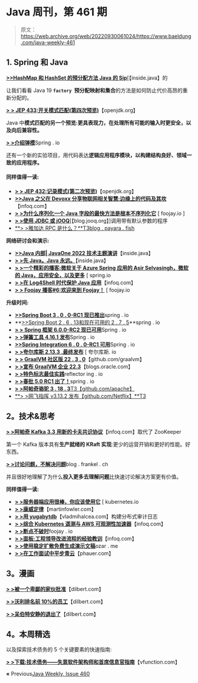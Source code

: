 # Java 周刊，第 461 期

> 原文：<https://web.archive.org/web/20220930061024/https://www.baeldung.com/java-weekly-461>

## 1. **Spring 和 Java**

**[>>HashMap 和 HashSet 的预分配方法 Java 的 Sip](https://web.archive.org/web/20221029114343/https://inside.java/2022/10/24/sip069/)**[【inside.java】的

让我们看看 Java 19 **`factory `预分配映射和集合**的方法是如何防止代价高昂的重新分配的。

**[> > JEP 433:开关模式匹配(第四次预览)](https://web.archive.org/web/20221029114343/https://openjdk.org/jeps/433)**【openjdk.org】

Java 中**模式匹配的另一个预览:更具表现力，在处理所有可能的输入时更安全，以及向后兼容性。**

[**> >介绍弹模**](https://web.archive.org/web/20221029114343/https://spring.io/blog/2022/10/21/introducing-spring-modulith)Spring . io

还有一个新的实验项目，用代码表达**逻辑应用程序模块，以构建结构良好、领域一致的应用程序。**

#### 同样值得一读:

*   **[> > JEP 432:记录模式(第二次预览)](https://web.archive.org/web/20221029114343/https://openjdk.org/jeps/432)**【openjdk.org】
*   **[>>Java 之父在 Devoxx 分享物联网相关智慧:边缘上的代码及其坎](https://web.archive.org/web/20221029114343/https://www.infoq.com/news/2022/10/aws-scaled-iot/)**【infoq.com】
*   [**> >为什么序列化一个 Java 字段的最快方法是根本不序列化它**](https://web.archive.org/web/20221029114343/https://foojay.io/today/why-the-fastest-way-of-serializing-a-java-field-is-not-serializing-it-at-all/) [ foojay.io ]
*   [**> >使用 JDBC 或 jOOQ**](https://web.archive.org/web/20221029114343/https://blog.jooq.org/calling-procedures-with-default-parameters-using-jdbc-or-jooq/)[【blog.jooq.org】]调用带有默认参数的程序
*   [**> >雅加达 RPC 是什么？**T3blog . payara . fish](https://web.archive.org/web/20221029114343/https://blog.payara.fish/what-is-jakarta-rpc)

**网络研讨会和演示:**

*   [**>>Java 内部| JavaOne 2022 技术主题演讲**](https://web.archive.org/web/20221029114343/https://inside.java/2022/10/24/inside-java-technical-keynote/)【inside.java】
*   [**> >先 Java。Java 永远。**](https://web.archive.org/web/20221029114343/https://inside.java/2022/10/19/java-first-java-always/)【inside.java】
*   [**> >一个精彩的播客:微软关于 Azure Spring 应用的 Asir Selvasingh，微软的 Java，应用安全，以及更多**](https://web.archive.org/web/20221029114343/https://spring.io/blog/2022/10/20/a-bootiful-podcast-microsoft-s-asir-selvasingh-on-azure-spring-apps-java-at-microsoft-application-security-and-more) [ spring.io
*   [**> >在 Log4Shell 时代保护 Java 应用**](https://web.archive.org/web/20221029114343/https://www.infoq.com/presentations/log4shell-security/)【infoq.com】
*   [**> > Foojay 播客#6:欢迎来到 Foojay！**](https://web.archive.org/web/20221029114343/https://foojay.io/today/foojay-podcast-6-welcome-to-foojay/) [ foojay.io

**升级时间:**

*   [**>>Spring Boot 3 . 0 . 0-RC1 现已推出**](https://web.archive.org/web/20221029114343/https://spring.io/blog/2022/10/20/spring-boot-3-0-0-rc1-available-now)spring . io
*   **[>>Spring Boot 2 . 6 . 13](https://web.archive.org/web/20221029114343/https://spring.io/blog/2022/10/20/spring-boot-2-6-13-available-now)[和现在可用的 2 . 7 . 5](https://web.archive.org/web/20221029114343/https://spring.io/blog/2022/10/20/spring-boot-2-7-5-available-now)**spring . io
*   [**> > Spring 框架 6.0.0-RC2 现已可用**](https://web.archive.org/web/20221029114343/https://spring.io/blog/2022/10/20/spring-framework-6-0-0-rc2-available-now)Spring . io
*   [**> >弹簧工具 4.16.1 发布**](https://web.archive.org/web/20221029114343/https://spring.io/blog/2022/10/26/spring-tools-4-16-1-released)Spring . io
*   [**>>Spring Integration 6 . 0 . 0-RC1 可用**](https://web.archive.org/web/20221029114343/https://spring.io/blog/2022/10/25/spring-integration-6-0-0-rc1-available)Spring . io
*   [**> >夸尔库斯 2.13.3 .最终发布**](https://web.archive.org/web/20221029114343/https://quarkus.io/blog/quarkus-2-13-3-final-released/) [ 夸尔库斯. io
*   [**> > GraalVM 社区版 22 . 3 . 0**](https://web.archive.org/web/20221029114343/https://github.com/graalvm/graalvm-ce-builds/releases/tag/vm-22.3.0)【github.com/graalvm】
*   [**> >宣布 GraalVM 企业 22.3**](https://web.archive.org/web/20221029114343/https://blogs.oracle.com/java/post/announcing-graalvm-enterprise-223)【blogs.oracle.com】
*   [**> >特色标志最佳实践**](https://web.archive.org/web/20221029114343/https://reflectoring.io/blog/2022/2022-10-21-feature-flags-best-practices/)reflector ing . io
*   [**> >春批 5.0 RC1 出了！**](https://web.archive.org/web/20221029114343/https://spring.io/blog/2022/10/20/spring-batch-5-0-rc1-is-out)spring . io
*   [**> >阿帕奇骆驼 3 . 18 . 3**T3【github.com/apache】](https://web.archive.org/web/20221029114343/https://github.com/apache/camel/releases/tag/camel-3.18.3)
*   [**> >网飞指挥 v3.13.2 发布【github.com/Netflix】**T3](https://web.archive.org/web/20221029114343/https://github.com/Netflix/conductor/releases/tag/v3.13.2)

## 2。技术&思考

[**> >阿帕奇 Kafka 3.3 用新的卡夫共识协议**](https://web.archive.org/web/20221029114343/https://www.infoq.com/news/2022/10/apache-kafka-kraft/)【infoq.com】取代了 ZooKeeper

第一个 Kafka 版本具有**生产就绪的 KRaft 实现**:更少的运营开销和更好的性能。好东西。

[**> >讨论问题，不解决问题**](https://web.archive.org/web/20221029114343/https://blog.frankel.ch/discuss-problem-not-solution/)blog . frankel . ch

并且很好地理解了为什么**投入更多去理解问题**比快速讨论解决方案更有价值。

**同样值得一读:**

*   [**> >服务器端应用很棒，你应该使用它**](https://web.archive.org/web/20221029114343/https://kubernetes.io/blog/2022/10/20/advanced-server-side-apply/) [ kubernetes.io
*   [**> >康威定律**](https://web.archive.org/web/20221029114343/https://martinfowler.com/bliki/ConwaysLaw.html)【martinfowler.com】
*   [**> >用 yugabytdb**](https://web.archive.org/web/20221029114343/https://vladmihalcea.com/audit-log-yugabytedb/)【vladmihalcea.com】构建分布式审计日志
*   [**> >综合 Kubernetes 遥测与 AWS 可观测性加速器**](https://web.archive.org/web/20221029114343/https://www.infoq.com/news/2022/10/k8s-telemetry-aws-accelerator/)【infoq.com】
*   [**> >断点不破时**](https://web.archive.org/web/20221029114343/https://foojay.io/today/when-breakpoints-dont-break/)foojay . io
*   [**> >面板:工程领导改进流程的经验教训**](https://web.archive.org/web/20221029114343/https://www.infoq.com/presentations/improve-velocity-quality/)【infoq.com】
*   [**> >使用稳定扩散免费生成演示文稿**](https://web.archive.org/web/20221029114343/https://ozar.me/2022/10/using-stable-diffusion-to-generate-presentation-art-for-free/)ozar . me
*   [**> >在工作面试中平步青云**](https://web.archive.org/web/20221029114343/https://phauer.com/2022/leveling-up-job-interviews/)【phauer.com】

## 3。漫画

[**> >被一个卑鄙的家伙批准**](https://web.archive.org/web/20221029114343/https://dilbert.com/strip/2022-10-27)【dilbert.com】

[**> >沃利排名前 10%的员工**](https://web.archive.org/web/20221029114343/https://dilbert.com/strip/2022-10-23)【dilbert.com】

[**> >呆伯特安静的退出了**](https://web.archive.org/web/20221029114343/https://dilbert.com/strip/2022-10-22)【dilbert.com】

## 4。本周精选

以及探索技术债务的 5 个关键要素的快速指南:

[**> >下载:技术债务——失意软件架构师和首席信息官指南**](/web/20221029114343/https://www.baeldung.com/vfunction-whitepaper-fgrsq)【vfunction.com】

**«** Previous[Java Weekly, Issue 460](/web/20221029114343/https://www.baeldung.com/java-weekly-460)